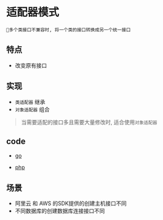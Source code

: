 # 适配器模式

    多个类接口不兼容时, 将一个类的接口转换成另一个统一接口

## 特点

- 改变原有接口

## 实现

- `类适配器` 继承
- `对象适配器` 组合

> 当需要适配的接口多且需要大量修改时, 适合使用`对象适配器`

## code

- [go](src/go/dp/adapter.go)

- [php](src/php_design_patterns/adapter/adapter.php)

## 场景

- 阿里云 和 AWS 的SDK提供的创建主机接口不同
- 不同数据库的创建数据库连接接口不同